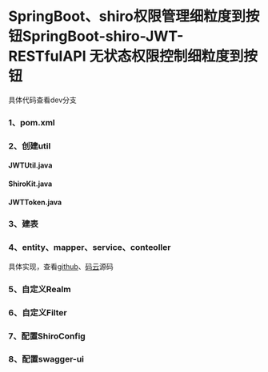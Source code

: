 # SpringBoot、shiro权限管理细粒度到按钮SpringBoot-shiro-JWT-RESTfulAPI 无状态权限控制细粒度到按钮
具体代码查看dev分支

### 1、pom.xml
### 2、创建util
#### JWTUtil.java

#### ShiroKit.java

#### JWTToken.java

### 3、建表
### 4、entity、mapper、service、conteoller
具体实现，查看[github](https://github.com/myallz/springboot-shiro-jwt)、[码云](https://note.youdao.com/)源码
### 5、自定义Realm
### 6、自定义Filter
### 7、配置ShiroConfig
### 8、配置swagger-ui
